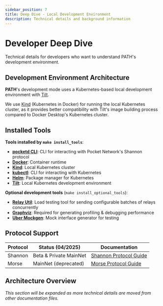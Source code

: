 ```yaml
---
sidebar_position: 7
title: Deep Dive - Local Development Environment
description: Technical details and background information
---
```


# Developer Deep Dive

Technical details for developers who want to understand PATH's development environment.

## Development Environment Architecture

**PATH**'s development mode uses a Kubernetes-based local development environment with [Tilt](https://tilt.dev/).

We use [Kind](https://kind.sigs.k8s.io/) (Kubernetes in Docker) for running the local Kubernetes cluster, as it provides better compatibility with Tilt's image building process compared to Docker Desktop's Kubernetes cluster.

## Installed Tools

**Tools installed by `make install_tools`**:

- [**pocketd CLI**](https://dev.poktroll.com/category/pocketd-cli): CLI for interacting with Pocket Network's Shannon protocol
- [**Docker**](https://docs.docker.com/get-docker/): Container runtime
- [**Kind**](https://kind.sigs.k8s.io/#installation-and-usage): Local Kubernetes cluster
- [**kubectl**](https://kubernetes.io/docs/tasks/tools/#kubectl): CLI for interacting with Kubernetes
- [**Helm**](https://helm.sh/docs/intro/install/): Package manager for Kubernetes
- [**Tilt**](https://docs.tilt.dev/install.html): Local Kubernetes development environment

**Optional development tools** (`make install_optional_tools`):

- [**Relay Util**](https://github.com/commoddity/relay-util): Load testing tool for sending configurable batches of relays concurrently
- [**Graphviz**](https://graphviz.org): Required for generating profiling & debugging performance
- [**Uber Mockgen**](https://github.com/uber-go/mock): Mock interface generator for testing

## Protocol Support

| Protocol | Status (04/2025)       | Documentation                                     |
| -------- | ---------------------- | ------------------------------------------------- |
| Shannon  | Beta & Private MainNet | [Shannon Protocol Guide](2_cheatsheet_shannon.md) |
| Morse    | MainNet (deprecated)   | [Morse Protocol Guide](10_cheatsheet_morse.md)    |

## Architecture Overview

_This section will be expanded as more technical details are moved from other documentation files._
